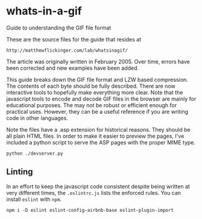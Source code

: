 # whats-in-a-gif
Guide to understanding the GIF file format

These are the source files for the guide that resides at

    http://matthewflickinger.com/lab/whatsinagif/

The article was originally written in February 2005. Over time,
errors have been corrected and new examples have been added.

This guide breaks down the GIF file format and LZW based compression.
The contents of each byte should be fully described. There are now
interactive tools to hopefully make everything more clear. Note that
the javascript tools to encode and decode GIF files in the browser
are mainly for educational purposes. The may not be robust or efficient
enough for practical uses. However, they can be a useful reference if 
you are writing code in other languages.

Note the files have a .asp extension for historical reasons.
They should be all plain HTML files. In order to make it easier
to preview the pages, I've included a python script to serve
the ASP pages with the proper MIME type.

    python ./devserver.py

## Linting

In an effort to keep the javascript code consistent despite being
written at very different times, the `.eslintrc.js` lists
the enforced rules. You can install `eslint` with `npm`.

    npm i -D eslint eslint-config-airbnb-base eslint-plugin-import